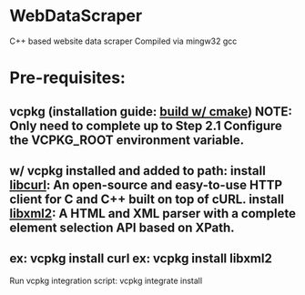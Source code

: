# WebDataScraper
 C++ based website data scraper
 Compiled via mingw32 gcc

# Pre-requisites:
 vcpkg (installation guide: [build w/ cmake](https://learn.microsoft.com/en-us/vcpkg/get_started/get-started?pivots=shell-cmd))
 NOTE: Only need to complete up to Step 2.1 Configure the VCPKG_ROOT environment variable.
 -------------------------------
 w/ vcpkg installed and added to path:
 install [libcurl](https://curl.se/libcurl/): An open-source and easy-to-use HTTP client for C and C++ built on top of cURL.
 install [libxml2](https://gitlab.gnome.org/GNOME/libxml2/): A HTML and XML parser with a complete element selection API based on XPath.
 -------------------------------
 ex: vcpkg install curl
 ex: vcpkg install libxml2
 -------------------------------
 Run vcpkg integration script:
 vcpkg integrate install
